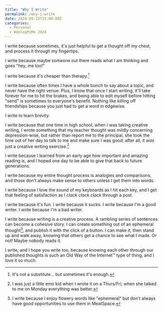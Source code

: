 ```yaml
---
title: "Why I Write"
permalink: /why-i-write
date: 2024-05-15T15:00:00Z
categories: 
  - Personal
  - WeblogPoMo 2024
---
```


I write because sometimes, it's just helpful to get a thought off my chest, and process it through my fingertips.

I write because maybe someone out there reads what I am thinking and goes "hey, me too!"

I write because it's cheaper than therapy.[^1]

[^1]: It's not a substitute... but sometimes it's enough.

I write because often times I have a whole bunch to say about a topic, and never have the right venue. Plus, I know that once I start writing, it'll take forever for me to hit the brakes, and being able to edit myself before hitting "send" is sometimes to everyone's benefit. Nothing like killing off friendships because you just had to get a word in edgewise.

I write to learn brevity.

I write because that one time in high school, when I was taking creative writing, I wrote something that my teacher thought was mildly concerning depression-wise, but rather than report me to the principal, she took the time out of her day to talk to me and make sure I was good; after all, it *was* just a creative writing exercise.[^2]

[^2]: I was just a little emo kid when I wrote it on a Thurs/Fri; when she talked to me on Monday everything was better.

I write because I learned from an early age how important and amazing reading is, and I hoped one day to be able to give that back to future generations.

I write because my entire thought process is analogies and comparisons, and those don't always make sense to others unless I get them into words.

I write because I love the sound of my keyboards as I hit each key, and I get that feeling of satisfaction as I *clack clack clack* through a post.

I write because it's fun. I write because it sucks. I write because I'm a good writer. I write because I'm a bad writer.

I write because writing is a creative process. A rambling series of sentences can become a cohesive story. I can create something out of an ephemeral thought[^3], and publish it with the click of a button. I can make it, then stand up and walk away, knowing that others get a chance to see what I made. Or not! Maybe nobody reads it.

[^3]: I write because I enjoy flowery words like "ephemeral" but don't always have good opportunities to use them in MeatSpace.

I write, and I hope you write too, because knowing each other through our published thoughts is such an Old Way of the Internet™ type of thing, and I love it so much.
